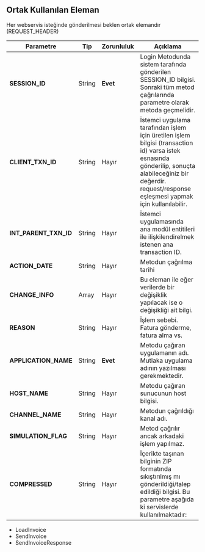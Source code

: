 ## Ortak Kullanılan Eleman

Her webservis isteğinde gönderilmesi beklen ortak elemandır (REQUEST_HEADER)

Parametre | Tip         | Zorunluluk  | Açıklama
--------- | ----------- | ----------- | -----------
**SESSION_ID** | String | **Evet** | Login Metodunda sistem tarafında gönderilen SESSION_ID bilgisi. Sonraki tüm metod çağrılarında parametre olarak metoda geçmelidir.
**CLIENT_TXN_ID** | String | Hayır | İstemci uygulama tarafından işlem için üretilen işlem bilgisi (transaction id) varsa istek esnasında gönderilip, sonuçta alabileceğiniz bir değerdir. request/response eşleşmesi yapmak için kullanılabilir.
**INT_PARENT_TXN_ID** | String | Hayır | İstemci uygulamasında ana modül entitileri ile ilişkilendirelmek istenen ana transaction ID.
**ACTION_DATE** | String | Hayır | Metodun çağrılma tarihi
**CHANGE_INFO** | Array | Hayır | Bu eleman ile eğer verilerde bir değişiklik yapılacak ise o değişikliği ait bilgi.
**REASON** | String | Hayır | İşlem sebebi. Fatura gönderme, fatura alma vs.
**APPLICATION_NAME** | String | **Evet** | Metodu çağıran uygulamanın adı. Mutlaka uygulama adının yazılması gerekmektedir.
**HOST_NAME** | String | Hayır | Metodu çağıran sunucunun host bilgisi.
**CHANNEL_NAME** | String | Hayır | Metodun çağrıldığı kanal adı.
**SIMULATION_FLAG** | String | Hayır | Metod çağrılır ancak arkadaki işlem yapılmaz.
**COMPRESSED** | String | Hayır | İçerikte taşınan bilginin ZIP formatında sıkıştırılmış mı gönderildiği/talep edildiği bilgisi. Bu parametre aşağıda ki servislerde kullanılmaktadır:

* LoadInvoice
* SendInvoice
* SendInvoiceResponse
